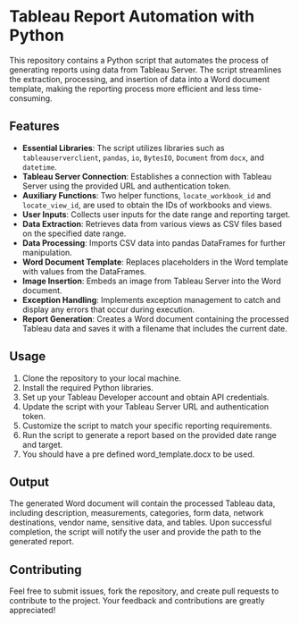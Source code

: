# Tableau Report Automation with Python

This repository contains a Python script that automates the process of generating reports using data from Tableau Server. The script streamlines the extraction, processing, and insertion of data into a Word document template, making the reporting process more efficient and less time-consuming.

## Features

- **Essential Libraries**: The script utilizes libraries such as `tableauserverclient`, `pandas`, `io`, `BytesIO`, `Document` from `docx`, and `datetime`.
- **Tableau Server Connection**: Establishes a connection with Tableau Server using the provided URL and authentication token.
- **Auxiliary Functions**: Two helper functions, `locate_workbook_id` and `locate_view_id`, are used to obtain the IDs of workbooks and views.
- **User Inputs**: Collects user inputs for the date range and reporting target.
- **Data Extraction**: Retrieves data from various views as CSV files based on the specified date range.
- **Data Processing**: Imports CSV data into pandas DataFrames for further manipulation.
- **Word Document Template**: Replaces placeholders in the Word template with values from the DataFrames.
- **Image Insertion**: Embeds an image from Tableau Server into the Word document.
- **Exception Handling**: Implements exception management to catch and display any errors that occur during execution.
- **Report Generation**: Creates a Word document containing the processed Tableau data and saves it with a filename that includes the current date.

## Usage

1. Clone the repository to your local machine.
2. Install the required Python libraries.
3. Set up your Tableau Developer account and obtain API credentials.
4. Update the script with your Tableau Server URL and authentication token.
5. Customize the script to match your specific reporting requirements.
6. Run the script to generate a report based on the provided date range and target.
7. You should have a pre defined word_template.docx to be used. 

## Output

The generated Word document will contain the processed Tableau data, including description, measurements, categories, form data, network destinations, vendor name, sensitive data, and tables. Upon successful completion, the script will notify the user and provide the path to the generated report.

## Contributing

Feel free to submit issues, fork the repository, and create pull requests to contribute to the project. Your feedback and contributions are greatly appreciated!
